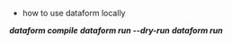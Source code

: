 
- how to use dataform locally

***dataform compile***
***dataform run --dry-run***
***dataform run***

